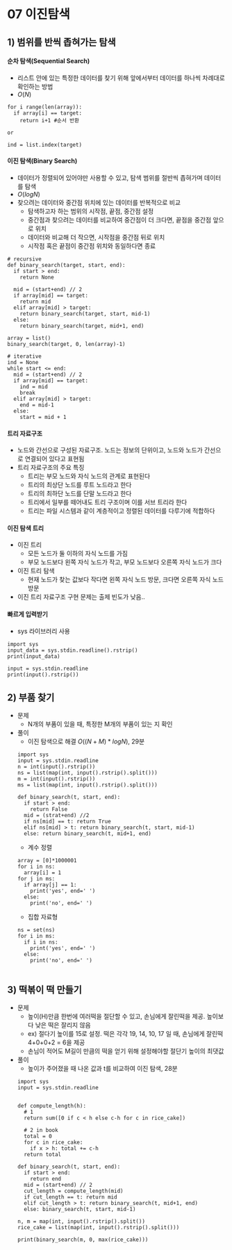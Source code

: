 # 07 이진탐색

## 1) 범위를 반씩 좁혀가는 탐색
#### 순차 탐색(Sequential Search)
- 리스트 안에 있는 특정한 데이터를 찾기 위해 앞에서부터 데이터를 하나씩 차례대로 확인하는 방법
- $O(N)$
```
for i range(len(array)):
  if array[i] == target:
    return i+1 #순서 반환

or

ind = list.index(target)
```

#### 이진 탐색(Binary Search)
- 데이터가 정렬되어 있어야만 사용할 수 있고, 탐색 범위를 절반씩 좁혀가며 데이터를 탐색
- $O(logN)$
- 찾으려는 데이터와 중간점 위치에 있는 데이터를 반복적으로 비교
  - 탐색하고자 하는 범위의 시작점, 끝점, 중간점 설정
  - 중간점과 찾으려는 데이터를 비교하여 중간점이 더 크다면, 끝점을 중간점 앞으로 위치
  - 데이터와 비교해 더 작으면, 시작점을 중간점 뒤로 위치
  - 시작점 혹은 끝점이 중간점 위치와 동일하다면 종료
```
# recursive
def binary_search(target, start, end):
  if start > end:
    return None
  
  mid = (start+end) // 2
  if array[mid] == target:
    return mid
  elif array[mid] > target:
    return binary_search(target, start, mid-1)
  else:
    return binary_search(target, mid+1, end)

array = list()
binary_search(target, 0, len(array)-1)

# iterative
ind = None
while start <= end:
  mid = (start+end) // 2
  if array[mid] == target:
    ind = mid
    break
  elif array[mid] > target:
    end = mid-1
  else:
    start = mid + 1
```

#### 트리 자료구조
- 노드와 간선으로 구성된 자료구조. 노드는 정보의 단위이고, 노드와 노드가 간선으로 연결되어 있다고 표현됨
- 트리 자료구조의 주요 특징
  - 트리는 부모 노드와 자식 노드의 관계로 표현된다
  - 트리의 최상단 노드를 루트 노드라고 한다
  - 트리의 최하단 노드를 단말 노드라고 한다
  - 트리에서 일부를 떼어내도 트리 구조이며 이를 서브 트리라 한다
  - 트리는 파일 시스템과 같이 계층적이고 정렬된 데이터를 다루기에 적합하다

#### 이진 탐색 트리
- 이진 트리
  - 모든 노드가 둘 이하의 자식 노드를 가짐
  - 부모 노드보다 왼쪽 자식 노드가 작고, 부모 노드보다 오른쪽 자식 노드가 크다
- 이진 트리 탐색
  - 현재 노드가 찾는 값보다 작다면 왼쪽 자식 노드 방문, 크다면 오른쪽 자식 노드 방문
- 이진 트리 자료구조 구현 문제는 출제 빈도가 낮음..

#### 빠르게 입력받기
- sys 라이브러리 사용
```
import sys
input_data = sys.stdin.readline().rstrip()
print(input_data)

input = sys.stdin.readline
print(input().rstrip())
```

## 2) 부품 찾기
- 문제
  - N개의 부품이 있을 때, 특정한 M개의 부품이 있는 지 확인
- 풀이
  - 이진 탐색으로 해결 $O((N+M)*logN)$, 29분
  ```
  import sys
  input = sys.stdin.readline
  n = int(input().rstrip())
  ns = list(map(int, input().rstrip().split()))
  m = int(input().rstrip())
  ms = list(map(int, input().rstrip().split()))

  def binary_search(t, start, end):
    if start > end:
      return False
    mid = (strat+end) //2
    if ns[mid] == t: return True
    elif ns[mid] > t: return binary_search(t, start, mid-1)
    else: return binary_search(t, mid+1, end)
  ```
  - 계수 정렬
  ```
  array = [0]*1000001
  for i in ns:
    array[i] = 1
  for j in ms:
    if array[j] == 1:
      print('yes', end=' ')
    else:
      print('no', end=' ')
  ```
  - 집합 자료형
  ```
  ns = set(ns)
  for i in ms:
    if i in ns:
      print('yes', end=' ')
    else:
      print('no', end=' ')
    
  ```

## 3) 떡볶이 떡 만들기
- 문제
  - 높이(H)만큼 한번에 여러떡을 절단할 수 있고, 손님에게 잘린떡을 제공. 높이보다 낮은 떡은 잘리지 않음
  - ex) 절다기 높이를 15로 설정. 떡은 각각 19, 14, 10, 17 일 때, 손님에게 잘린떡 4+0+0+2 = 6을 제공
  - 손님이 적어도 M길이 만큼의 떡을 얻기 위해 설정해야할 절단기 높이의 최댓값
- 풀이
  - 높이가 주어졌을 때 나온 값과 t를 비교하여 이진 탐색, 28분
  ```
  import sys
  input = sys.stdin.readline
 
  
  def compute_length(h):
    # 1
    return sum([0 if c < h else c-h for c in rice_cake])
    
    # 2 in book
    total = 0
    for c in rice_cake:
      if x > h: total += c-h
    return total

  def binary_search(t, start, end):
    if start > end:
      return end
    mid = (start+end) // 2
    cut_length = compute_length(mid)
    if cut_length == t: return mid
    elif cut_length > t: return binary_search(t, mid+1, end)
    else: binary_search(t, start, mid-1)

  n, m = map(int, input().rstrip().split())
  rice_cake = list(map(int, input().rstrip().split()))

  print(binary_search(m, 0, max(rice_cake)))
  ```